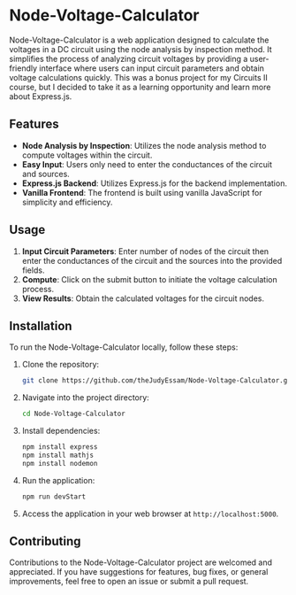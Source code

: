 

# Node-Voltage-Calculator

Node-Voltage-Calculator is a web application designed to calculate the voltages in a DC circuit using the node analysis by inspection method. It simplifies the process of analyzing circuit voltages by providing a user-friendly interface where users can input circuit parameters and obtain voltage calculations quickly. This was a bonus project for my Circuits II course, but I decided to take it as a learning opportunity and learn more about Express.js. 

## Features

- **Node Analysis by Inspection**: Utilizes the node analysis method to compute voltages within the circuit.
- **Easy Input**: Users only need to enter the conductances of the circuit and sources.
- **Express.js Backend**: Utilizes Express.js for the backend implementation.
- **Vanilla Frontend**: The frontend is built using vanilla JavaScript for simplicity and efficiency.

## Usage

1. **Input Circuit Parameters**: Enter number of nodes of the circuit then enter the conductances of the circuit and the sources into the provided fields.
2. **Compute**: Click on the submit button to initiate the voltage calculation process.
3. **View Results**: Obtain the calculated voltages for the circuit nodes.

## Installation

To run the Node-Voltage-Calculator locally, follow these steps:

1. Clone the repository:

    ```bash
    git clone https://github.com/theJudyEssam/Node-Voltage-Calculator.git
    ```

2. Navigate into the project directory:

    ```bash
    cd Node-Voltage-Calculator
    ```

3. Install dependencies:

    ```bash
    npm install express
    npm install mathjs
    npm install nodemon
    ```

4. Run the application:

    ```bash
    npm run devStart
    ```

5. Access the application in your web browser at `http://localhost:5000`.

## Contributing

Contributions to the Node-Voltage-Calculator project are welcomed and appreciated. If you have suggestions for features, bug fixes, or general improvements, feel free to open an issue or submit a pull request.
